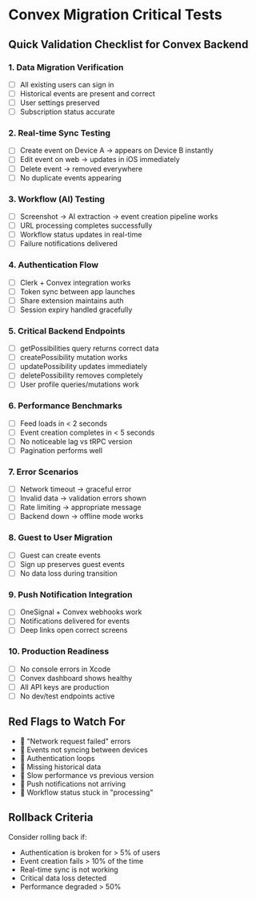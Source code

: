 # Convex Migration Critical Tests

## Quick Validation Checklist for Convex Backend

### 1. Data Migration Verification
- [ ] All existing users can sign in
- [ ] Historical events are present and correct
- [ ] User settings preserved
- [ ] Subscription status accurate

### 2. Real-time Sync Testing
- [ ] Create event on Device A → appears on Device B instantly
- [ ] Edit event on web → updates in iOS immediately
- [ ] Delete event → removed everywhere
- [ ] No duplicate events appearing

### 3. Workflow (AI) Testing
- [ ] Screenshot → AI extraction → event creation pipeline works
- [ ] URL processing completes successfully
- [ ] Workflow status updates in real-time
- [ ] Failure notifications delivered

### 4. Authentication Flow
- [ ] Clerk + Convex integration works
- [ ] Token sync between app launches
- [ ] Share extension maintains auth
- [ ] Session expiry handled gracefully

### 5. Critical Backend Endpoints
- [ ] getPossibilities query returns correct data
- [ ] createPossibility mutation works
- [ ] updatePossibility updates immediately
- [ ] deletePossibility removes completely
- [ ] User profile queries/mutations work

### 6. Performance Benchmarks
- [ ] Feed loads in < 2 seconds
- [ ] Event creation completes in < 5 seconds
- [ ] No noticeable lag vs tRPC version
- [ ] Pagination performs well

### 7. Error Scenarios
- [ ] Network timeout → graceful error
- [ ] Invalid data → validation errors shown
- [ ] Rate limiting → appropriate message
- [ ] Backend down → offline mode works

### 8. Guest to User Migration
- [ ] Guest can create events
- [ ] Sign up preserves guest events
- [ ] No data loss during transition

### 9. Push Notification Integration
- [ ] OneSignal + Convex webhooks work
- [ ] Notifications delivered for events
- [ ] Deep links open correct screens

### 10. Production Readiness
- [ ] No console errors in Xcode
- [ ] Convex dashboard shows healthy
- [ ] All API keys are production
- [ ] No dev/test endpoints active

## Red Flags to Watch For
- 🚨 "Network request failed" errors
- 🚨 Events not syncing between devices
- 🚨 Authentication loops
- 🚨 Missing historical data
- 🚨 Slow performance vs previous version
- 🚨 Push notifications not arriving
- 🚨 Workflow status stuck in "processing"

## Rollback Criteria
Consider rolling back if:
- Authentication is broken for > 5% of users
- Event creation fails > 10% of the time
- Real-time sync is not working
- Critical data loss detected
- Performance degraded > 50%